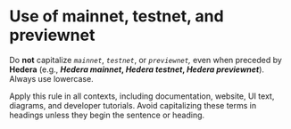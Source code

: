 # Use of mainnet, testnet, and previewnet

Do **not** capitalize _`mainnet`_, _`testnet`_, or _`previewnet`,_ even when preceded by **Hedera** (e.g., _**Hedera mainnet**_**,&#x20;**_**Hedera testnet**_**,&#x20;**_**Hedera previewnet**_). Always use lowercase.

Apply this rule in all contexts, including documentation, website, UI text, diagrams, and developer tutorials. Avoid capitalizing these terms in headings unless they begin the sentence or heading.

